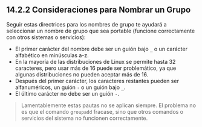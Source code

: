 ## 14.2.2 Consideraciones para Nombrar un Grupo
Seguir estas directrices para los nombres de grupo te ayudará a seleccionar un nombre de grupo que sea portable (funcione correctamente con otros sistemas o servicios):

- El primer carácter del nombre debe ser un guión bajo `_` o un carácter alfabético en minúsculas a-z.
- En la mayoría de las distribuciones de Linux se permite hasta 32 caracteres, pero usar más de 16 puede ser problemático, ya que algunas distribuciones no pueden aceptar más de 16.
- Después del primer carácter, los caracteres restantes pueden ser alfanuméricos, un guión `-` o un guión bajo `_`.
- El último carácter no debe ser un guión `-`.

>Lamentablemente estas pautas no se aplican siempre. El problema no es que el comando `groupadd` fracase, sino que otros comandos o servicios del sistema no funcionen correctamente.
